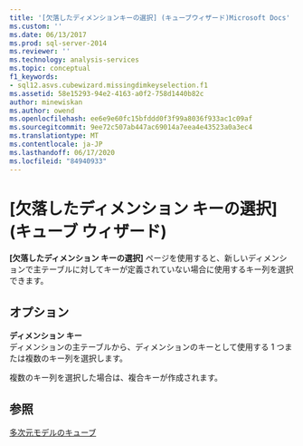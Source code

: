 ```yaml
---
title: '[欠落したディメンションキーの選択] (キューブウィザード)Microsoft Docs'
ms.custom: ''
ms.date: 06/13/2017
ms.prod: sql-server-2014
ms.reviewer: ''
ms.technology: analysis-services
ms.topic: conceptual
f1_keywords:
- sql12.asvs.cubewizard.missingdimkeyselection.f1
ms.assetid: 58e15293-94e2-4163-a0f2-758d1440b82c
author: minewiskan
ms.author: owend
ms.openlocfilehash: ee6e9e60fc15bfddd0f3f99a8036f933ac1c09af
ms.sourcegitcommit: 9ee72c507ab447ac69014a7eea4e43523a0a3ec4
ms.translationtype: MT
ms.contentlocale: ja-JP
ms.lasthandoff: 06/17/2020
ms.locfileid: "84940933"
---
```

# <a name="select-missing-dimension-keys-cube-wizard"></a>[欠落したディメンション キーの選択] (キューブ ウィザード)
  **[欠落したディメンション キーの選択]** ページを使用すると、新しいディメンションで主テーブルに対してキーが定義されていない場合に使用するキー列を選択できます。  
  
## <a name="options"></a>オプション  
 **ディメンション キー**  
 ディメンションの主テーブルから、ディメンションのキーとして使用する 1 つまたは複数のキー列を選択します。  
  
 複数のキー列を選択した場合は、複合キーが作成されます。  
  
## <a name="see-also"></a>参照  
 [多次元モデルのキューブ](multidimensional-models/cubes-in-multidimensional-models.md)  
  
  
